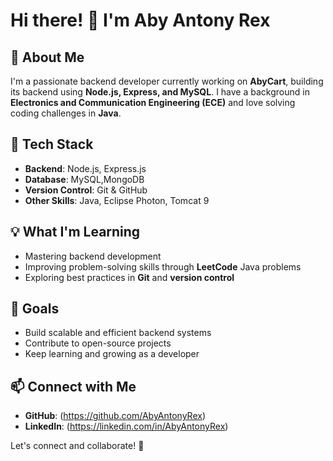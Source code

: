# Hi there! 👋 I'm Aby Antony Rex

## 🚀 About Me
I'm a passionate backend developer currently working on **AbyCart**, building its backend using **Node.js, Express, and MySQL**. I have a background in **Electronics and Communication Engineering (ECE)** and love solving coding challenges in **Java**.

## 🔧 Tech Stack
- **Backend**: Node.js, Express.js
- **Database**: MySQL,MongoDB
- **Version Control**: Git & GitHub
- **Other Skills**: Java, Eclipse Photon, Tomcat 9

## 💡 What I'm Learning
- Mastering backend development
- Improving problem-solving skills through **LeetCode** Java problems
- Exploring best practices in **Git** and **version control**

## 🎯 Goals
- Build scalable and efficient backend systems
- Contribute to open-source projects
- Keep learning and growing as a developer

## 📫 Connect with Me
- **GitHub**: (https://github.com/AbyAntonyRex)
- **LinkedIn**: (https://linkedin.com/in/AbyAntonyRex)

Let's connect and collaborate! 🚀
